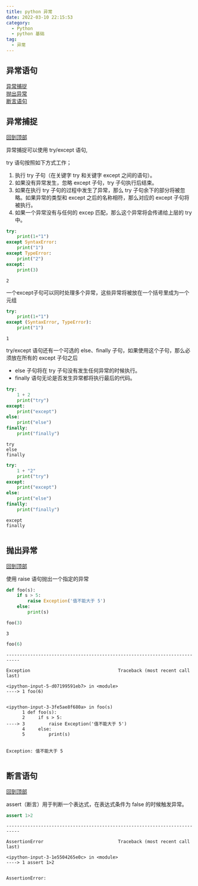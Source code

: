 ```yaml
---
title: python 异常
date: 2022-03-10 22:15:53
category:
  - Python
  - python 基础
tag:
  - 异常
---
```

##  异常语句
[异常捕捉](#异常捕捉)<br>
[抛出异常](#抛出异常)<br>
[断言语句](#断言语句)<br>

## 异常捕捉
[回到顶部](#异常语句)

异常捕捉可以使用 try/except 语句,


try 语句按照如下方式工作；
1. 执行 try 子句（在关键字 try 和关键字 except 之间的语句）。
2. 如果没有异常发生，忽略 except 子句，try 子句执行后结束。
3. 如果在执行 try 子句的过程中发生了异常，那么 try 子句余下的部分将被忽略。如果异常的类型和 except 之后的名称相符，那么对应的 except 子句将被执行。
4. 如果一个异常没有与任何的 excep 匹配，那么这个异常将会传递给上层的 try 中。


```python
try:
    print(1+"1")
except SyntaxError:
    print("1")
except TypeError:
    print("2")
except:
    print(3)
```

    2


一个except子句可以同时处理多个异常，这些异常将被放在一个括号里成为一个元组


```python
try:
    print(1+"1")
except (SyntaxError, TypeError):
    print("1")
```

    1


try/except 语句还有一个可选的 else、finally 子句，如果使用这个子句，那么必须放在所有的 except 子句之后
- else 子句将在 try 子句没有发生任何异常的时候执行。
- finally 语句无论是否发生异常都将执行最后的代码。


```python
try:
    1 + 2
    print("try")
except:
    print("except")
else:
    print("else")
finally:
    print("finally")
```

    try
    else
    finally



```python
try:
    1 + "2"
    print("try")
except:
    print("except")
else:
    print("else")
finally:
    print("finally")
```

    except
    finally



```python

```

## 抛出异常
[回到顶部](#异常语句)

使用 raise 语句抛出一个指定的异常


```python
def foo(s):
    if s > 5:
        raise Exception('值不能大于 5')
    else:
        print(s)
```


```python
foo(3)
```

    3



```python
foo(6)
```


    ---------------------------------------------------------------------------
    
    Exception                                 Traceback (most recent call last)
    
    <ipython-input-5-d07199591eb7> in <module>
    ----> 1 foo(6)


    <ipython-input-3-3fe5ae8f680a> in foo(s)
          1 def foo(s):
          2     if s > 5:
    ----> 3         raise Exception('值不能大于 5')
          4     else:
          5         print(s)


    Exception: 值不能大于 5



```python

```

## 断言语句
[回到顶部](#异常语句)

assert（断言）用于判断一个表达式，在表达式条件为 false 的时候触发异常。


```python
assert 1>2
```


    ---------------------------------------------------------------------------
    
    AssertionError                            Traceback (most recent call last)
    
    <ipython-input-3-1e5504265e0c> in <module>
    ----> 1 assert 1>2


    AssertionError: 



```python

```
